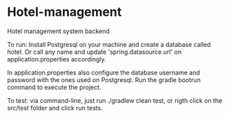 # Hotel-management
Hotel management system backend

To run: 
Install Postgresql on your machine and create a database called hotel. Or call any name and update 'spring.datasource.url' on application.properties accordingly.

In application.properties also configure the database username and password with the ones used on Postgresql.
Run the gradle bootrun command to execute the project.

To test:
via command-line, just run ./gradlew clean test, or rigth click on the src/test folder and click run tests.

